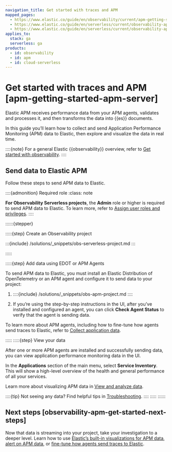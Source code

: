 ```yaml
---
navigation_title: Get started with traces and APM
mapped_pages:
  - https://www.elastic.co/guide/en/observability/current/apm-getting-started-apm-server.html
  - https://www.elastic.co/guide/en/serverless/current/observability-apm-get-started.html
  - https://www.elastic.co/guide/en/serverless/current/observability-apm-get-started.html
applies_to:
  stack: ga
  serverless: ga
products:
  - id: observability
  - id: apm
  - id: cloud-serverless
---
```


# Get started with traces and APM [apm-getting-started-apm-server]

Elastic APM receives performance data from your APM agents, validates and processes it, and then transforms the data into {{es}} documents.

In this guide you’ll learn how to collect and send Application Performance Monitoring (APM) data to Elastic, then explore and visualize the data in real time.

::::{note}
For a general Elastic {{observability}} overview, refer to [Get started with observability](/solutions/observability/get-started.md).
::::

## Send data to Elastic APM

Follow these steps to send APM data to Elastic.

::::{admonition} Required role
:class: note

**For Observability Serverless projects**, the **Admin** role or higher is required to send APM data to Elastic. To learn more, refer to [Assign user roles and privileges](/deploy-manage/users-roles/cloud-organization/user-roles.md).
::::

::::::{stepper}

:::::{step} Create an Observability project

:::{include} /solutions/_snippets/obs-serverless-project.md
:::

:::::

:::::{step} Add data using EDOT or APM Agents

To send APM data to Elastic, you must install an Elastic Distribution of OpenTelemetry or an APM agent and configure it to send data to your project:

1.  ::::{include} /solutions/_snippets/obs-apm-project.md
    ::::

2. If you’re using the step-by-step instructions in the UI, after you’ve installed and configured an agent, you can click **Check Agent Status** to verify that the agent is sending data.

To learn more about APM agents, including how to fine-tune how agents send traces to Elastic, refer to [Collect application data](/solutions/observability/apm/ingest/index.md).

:::::
:::::{step} View your data

After one or more APM agents are installed and successfully sending data, you can view application performance monitoring data in the UI.

In the **Applications** section of the main menu, select **Service Inventory**. This will show a high-level overview of the health and general performance of all your services.

Learn more about visualizing APM data in [View and analyze data](/solutions/observability/apm/view-analyze-data.md).

::::{tip}
Not seeing any data? Find helpful tips in [Troubleshooting](/troubleshoot/observability/apm.md).
::::
:::::
::::::

## Next steps [observability-apm-get-started-next-steps]

Now that data is streaming into your project, take your investigation to a deeper level. Learn how to use [Elastic’s built-in visualizations for APM data](/solutions/observability/apm/view-analyze-data.md), [alert on APM data](/solutions/observability/incident-management/alerting.md), or [fine-tune how agents send traces to Elastic](/solutions/observability/apm/ingest/index.md).

